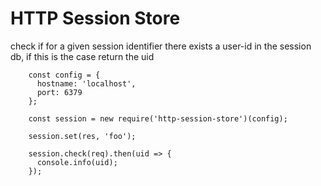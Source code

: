 # HTTP Session Store

check if for a given session identifier there exists a user-id in the session db, if this is the case return the uid 


```
    const config = {
      hostname: 'localhost',
      port: 6379
    };

    const session = new require('http-session-store')(config);

    session.set(res, 'foo');

    session.check(req).then(uid => {
      console.info(uid);
    });
```

